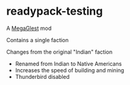 # readypack-testing

A [MegaGlest](https://megaglest.org/) mod

Contains a single faction

Changes from the original "Indian" faction

* Renamed from Indian to Native Americans
* Increases the speed of building and mining
* Thunderbird disabled
